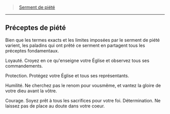 ﻿---
!GenericItem
Id: paladin_piety_hd.md#préceptes-de-piété
ParentLink: paladin_piety_hd.md#serment-de-piété
Name: Préceptes de piété
ParentName: Serment de piété
NameLevel: 2
Attributes:
  Name: Préceptes de piété
  Markdown: >+
    ## <!--Name-->Préceptes de piété<!--/Name-->


    Bien que les termes exacts et les limites imposées par le serment de piété varient, les paladins qui ont prêté ce serment en partagent tous les préceptes fondamentaux.


    Loyauté. Croyez en ce qu'enseigne votre Église et observez tous ses commandements.


    Protection. Protégez votre Église et tous ses représentants.


    Humilité. Ne cherchez pas le renom pour vousmême, et vantez la gloire de votre dieu avant la vôtre.


    Courage. Soyez prêt à tous les sacrifices pour votre foi. Détermination. Ne laissez pas de place au doute dans votre coeur.

AttributesDictionary: >+
  Name: Préceptes de piété

  Markdown: >+

    ## <!--Name-->Préceptes de piété<!--/Name-->





    Bien que les termes exacts et les limites imposées par le serment de piété varient, les paladins qui ont prêté ce serment en partagent tous les préceptes fondamentaux.





    Loyauté. Croyez en ce qu'enseigne votre Église et observez tous ses commandements.





    Protection. Protégez votre Église et tous ses représentants.





    Humilité. Ne cherchez pas le renom pour vousmême, et vantez la gloire de votre dieu avant la vôtre.





    Courage. Soyez prêt à tous les sacrifices pour votre foi. Détermination. Ne laissez pas de place au doute dans votre coeur.



---
> [Serment de piété](hd_paladin_piety.md)

---

## Préceptes de piété

Bien que les termes exacts et les limites imposées par le serment de piété varient, les paladins qui ont prêté ce serment en partagent tous les préceptes fondamentaux.

Loyauté. Croyez en ce qu'enseigne votre Église et observez tous ses commandements.

Protection. Protégez votre Église et tous ses représentants.

Humilité. Ne cherchez pas le renom pour vousmême, et vantez la gloire de votre dieu avant la vôtre.

Courage. Soyez prêt à tous les sacrifices pour votre foi. Détermination. Ne laissez pas de place au doute dans votre coeur.

